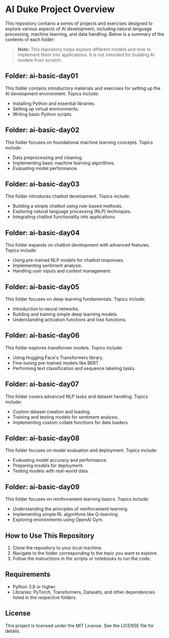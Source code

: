 # AI Duke Project Overview

This repository contains a series of projects and exercises designed to explore various aspects of AI development, including natural language processing, machine learning, and data handling. Below is a summary of the contents of each folder:

> **Note:** This repository helps explore different models and how to implement them into applications. It is not intended for building AI models from scratch.

## Folder: ai-basic-day01

This folder contains introductory materials and exercises for setting up the AI development environment. Topics include:

- Installing Python and essential libraries.
- Setting up virtual environments.
- Writing basic Python scripts.

## Folder: ai-basic-day02

This folder focuses on foundational machine learning concepts. Topics include:

- Data preprocessing and cleaning.
- Implementing basic machine learning algorithms.
- Evaluating model performance.

## Folder: ai-basic-day03

This folder introduces chatbot development. Topics include:

- Building a simple chatbot using rule-based methods.
- Exploring natural language processing (NLP) techniques.
- Integrating chatbot functionality into applications.

## Folder: ai-basic-day04

This folder expands on chatbot development with advanced features. Topics include:

- Using pre-trained NLP models for chatbot responses.
- Implementing sentiment analysis.
- Handling user inputs and context management.

## Folder: ai-basic-day05

This folder focuses on deep learning fundamentals. Topics include:

- Introduction to neural networks.
- Building and training simple deep learning models.
- Understanding activation functions and loss functions.

## Folder: ai-basic-day06

This folder explores transformer models. Topics include:

- Using Hugging Face's Transformers library.
- Fine-tuning pre-trained models like BERT.
- Performing text classification and sequence labeling tasks.

## Folder: ai-basic-day07

This folder covers advanced NLP tasks and dataset handling. Topics include:

- Custom dataset creation and loading.
- Training and testing models for sentiment analysis.
- Implementing custom collate functions for data loaders.

## Folder: ai-basic-day08

This folder focuses on model evaluation and deployment. Topics include:

- Evaluating model accuracy and performance.
- Preparing models for deployment.
- Testing models with real-world data.

## Folder: ai-basic-day09

This folder focuses on reinforcement learning basics. Topics include:

- Understanding the principles of reinforcement learning.
- Implementing simple RL algorithms like Q-learning.
- Exploring environments using OpenAI Gym.

## How to Use This Repository

1. Clone the repository to your local machine.
2. Navigate to the folder corresponding to the topic you want to explore.
3. Follow the instructions in the scripts or notebooks to run the code.

## Requirements

- Python 3.8 or higher.
- Libraries: PyTorch, Transformers, Datasets, and other dependencies listed in the respective folders.

## License

This project is licensed under the MIT License. See the LICENSE file for details.

